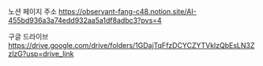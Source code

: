 노션 페이지 주소
https://observant-fang-c48.notion.site/AI-455bd936a3a74edd932aa5a1df8adbc3?pvs=4

구글 드라이브
https://drive.google.com/drive/folders/1GDajTqFfzDCYCZYTVklzQbEsLN3ZzlzG?usp=drive_link
